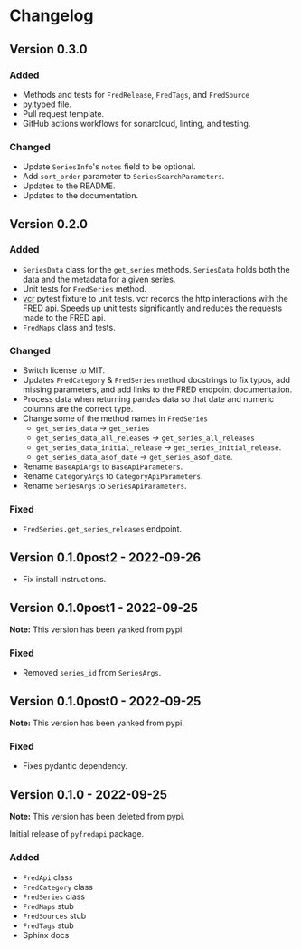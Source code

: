 # Changelog

## Version 0.3.0

### Added
- Methods and tests for `FredRelease`, `FredTags`, and `FredSource`
- py.typed file.
- Pull request template.
- GitHub actions workflows for sonarcloud, linting, and testing.

### Changed
- Update `SeriesInfo`'s `notes` field to be optional.
- Add `sort_order` parameter to `SeriesSearchParameters`.
- Updates to the README.
- Updates to the documentation.

## Version 0.2.0

### Added

- `SeriesData` class for the `get_series` methods. `SeriesData` holds both the data and the metadata for a given series.
- Unit tests for `FredSeries` method.
- [vcr](https://vcrpy.readthedocs.io/en/latest/) pytest fixture to unit tests. vcr records the http interactions with the FRED api. Speeds up unit tests significantly and reduces the requests made to the FRED api.
- `FredMaps` class and tests.

### Changed

- Switch license to MIT.
- Updates `FredCategory` & `FredSeries` method docstrings to fix typos, add missing parameters, and add links to the FRED endpoint documentation.
- Process data when returning pandas data so that date and numeric columns are the correct type.
- Change some of the method names in `FredSeries`
    - `get_series_data` -> `get_series`
    - `get_series_data_all_releases` -> `get_series_all_releases`
    - `get_series_data_initial_release` -> `get_series_initial_release`.
    - `get_series_data_asof_date` -> `get_series_asof_date`.
- Rename `BaseApiArgs` to `BaseApiParameters`.
- Rename `CategoryArgs` to `CategoryApiParameters`.
- Rename `SeriesArgs` to `SeriesApiParameters`.

### Fixed

- `FredSeries.get_series_releases` endpoint.

## Version 0.1.0post2 - 2022-09-26

- Fix install instructions.

## Version 0.1.0post1 - 2022-09-25

**Note:** This version has been yanked from pypi.

### Fixed

- Removed `series_id` from `SeriesArgs`.

## Version 0.1.0post0 - 2022-09-25

**Note:** This version has been yanked from pypi.

### Fixed

- Fixes pydantic dependency.

## Version 0.1.0 - 2022-09-25

**Note:** This version has been deleted from pypi.

Initial release of `pyfredapi` package.

### Added

- `FredApi` class
- `FredCategory` class
- `FredSeries` class
- `FredMaps` stub
- `FredSources` stub
- `FredTags` stub
- Sphinx docs